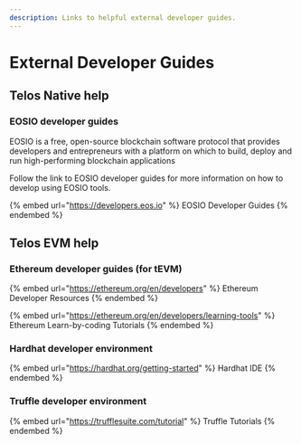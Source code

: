 ```yaml
---
description: Links to helpful external developer guides.
---
```


# External Developer Guides

## Telos Native help

### EOSIO developer guides

EOSIO is a free, open-source blockchain software protocol that provides developers and entrepreneurs with a platform on which to build, deploy and run high-performing blockchain applications

Follow the link to EOSIO developer guides for more information on how to develop using EOSIO tools.

{% embed url="https://developers.eos.io" %}
EOSIO Developer Guides
{% endembed %}

## Telos EVM help

### Ethereum developer guides (for tEVM)



{% embed url="https://ethereum.org/en/developers" %}
Ethereum Developer Resources
{% endembed %}

{% embed url="https://ethereum.org/en/developers/learning-tools" %}
Ethereum Learn-by-coding Tutorials
{% endembed %}

### Hardhat developer environment

{% embed url="https://hardhat.org/getting-started" %}
Hardhat IDE
{% endembed %}

### Truffle developer environment

{% embed url="https://trufflesuite.com/tutorial" %}
Truffle Tutorials
{% endembed %}
